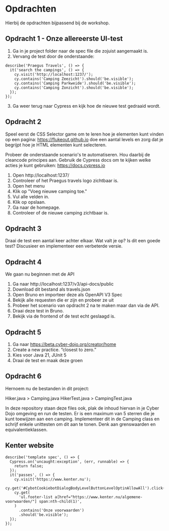 # Opdrachten

Hierbij de opdrachten bijpassend bij de workshop.

## Opdracht 1 - Onze allereerste UI-test

1. Ga in je project folder naar de spec file die zojuist aangemaakt is.
2. Vervang de test door de onderstaande:

```
describe('Praegus Travels', () => {
  it('search the campings', () => {
    cy.visit('http://localhost:1237/');
    cy.contains('Camping Zeezicht').should('be.visible');
    cy.contains('Camping Parkweide').should('be.visible');
    cy.contains('Camping Zonzicht').should('be.visible');
  });
});
```

3. Ga weer terug naar Cypress en kijk hoe de nieuwe test gedraaid wordt.

## Opdracht 2

Speel eerst de CSS Selector game om te leren hoe je elementen kunt vinden op een pagina: https://flukeout.github.io doe een aantal levels en zorg dat je begrijpt hoe je HTML elementen kunt selecteren.

Probeer de onderstaande scenario's te automatiseren. Hou daarbij de cleancode principes aan. Gebruik de Cypress docs om te kijken welke acties je kunt gebruiken: https://docs.cypress.io

1. Open http://localhost:1237/
2. Controleer of het Praegus travels logo zichtbaar is.
3. Open het menu
4. Klik op "Voeg nieuwe camping toe."
5. Vul alle velden in.
6. Klik op opslaan.
7. Ga naar de homepage.
8. Controleer of de nieuwe camping zichtbaar is.

## Opdracht 3

Draai de test een aantal keer achter elkaar. Wat valt je op? Is dit een goede test? Discusieer en implementeer een verbeterde versie.

## Opdracht 4

We gaan nu beginnen met de API

1. Ga naar http://localhost:1237/v3/api-docs/public
2. Download dit bestand als travels.json
3. Open Bruno en importeer deze als OpenAPI V3 Spec
4. Bekijk alle requesten die er zijn en probeer ze uit
5. Probeer het scenario van opdracht 2 na te maken maar dan via de API.
6. Draai deze test in Bruno.
7. Bekijk via de frontend of de test echt geslaagd is.

## Opdracht 5

1. Ga naar https://beta.cyber-dojo.org/creator/home
2. Create a new practice. “closest to zero.”
3. Kies voor Java 21, JUnit 5
4. Draai de test en maak deze groen

## Opdracht 6

Hernoem nu de bestanden in dit project:

Hiker.java > Camping.java
HikerTest.java > CampingTest.java

In deze repository staan deze files ook, plak de inhoud hiervan in je Cyber Dojo omgeving en run de testen.
Er is een maximum van 5 sterren die je kunt toewijzen aan een camping. Implementeer dit in de Camping class en schrijf enkele unittesten om dit aan te tonen. Denk aan grenswaarden en equivalentieklassen.

## Kenter website


```
describe('template spec', () => {
  Cypress.on('uncaught:exception', (err, runnable) => {
    return false;
  });
  it('passes', () => {
    cy.visit('https://www.kenter.nu');
    cy.get('#CybotCookiebotDialogBodyLevelButtonLevelOptinAllowAll').click();
    cy.get(
      'ul.footer-list a[href="https://www.kenter.nu/algemene-voorwaarden/"] span:nth-child(1)',
    )
      .contains('Onze voorwaarden')
      .should('be.visible');
  });
});

```



